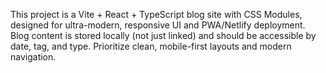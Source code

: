 <!-- Use this file to provide workspace-specific custom instructions to Copilot. For more details, visit https://code.visualstudio.com/docs/copilot/copilot-customization#_use-a-githubcopilotinstructionsmd-file -->

This project is a Vite + React + TypeScript blog site with CSS Modules, designed for ultra-modern, responsive UI and PWA/Netlify deployment. Blog content is stored locally (not just linked) and should be accessible by date, tag, and type. Prioritize clean, mobile-first layouts and modern navigation.
